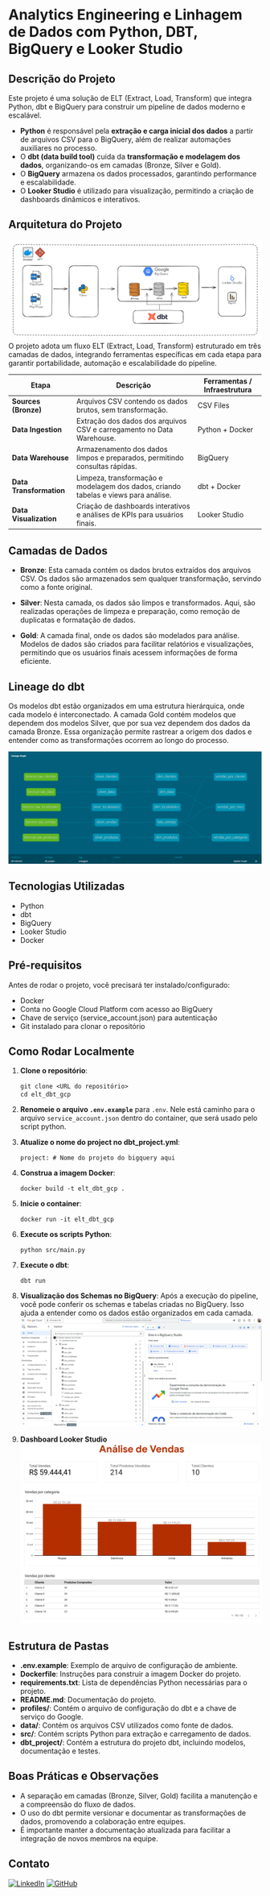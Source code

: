 # Analytics Engineering e Linhagem de Dados com Python, DBT, BigQuery e Looker Studio

## Descrição do Projeto
Este projeto é uma solução de ELT (Extract, Load, Transform) que integra Python, dbt e BigQuery para construir um pipeline de dados moderno e escalável.

- **Python** é responsável pela **extração e carga inicial dos dados** a partir de arquivos CSV para o BigQuery, além de realizar automações auxiliares no processo.
- O **dbt (data build tool)** cuida da **transformação e modelagem dos dados**, organizando-os em camadas (Bronze, Silver e Gold).
- O **BigQuery** armazena os dados processados, garantindo performance e escalabilidade.
- O **Looker Studio** é utilizado para visualização, permitindo a criação de dashboards dinâmicos e interativos.

## Arquitetura do Projeto
![Arquitetura](docs/arquitetura.png)
O projeto adota um fluxo ELT (Extract, Load, Transform) estruturado em três camadas de dados, integrando ferramentas específicas em cada etapa para garantir portabilidade, automação e escalabilidade do pipeline.

| Etapa                   | Descrição                                                                           | Ferramentas / Infraestrutura |
| ----------------------- | ----------------------------------------------------------------------------------- | ---------------------------- |
| **Sources (Bronze)**    | Arquivos CSV contendo os dados brutos, sem transformação.                           | CSV Files                    |
| **Data Ingestion**      | Extração dos dados dos arquivos CSV e carregamento no Data Warehouse.               | Python + Docker              |
| **Data Warehouse**      | Armazenamento dos dados limpos e preparados, permitindo consultas rápidas.          | BigQuery                     |
| **Data Transformation** | Limpeza, transformação e modelagem dos dados, criando tabelas e views para análise. | dbt + Docker                 |
| **Data Visualization**  | Criação de dashboards interativos e análises de KPIs para usuários finais.          | Looker Studio                |

## Camadas de Dados
- **Bronze**: Esta camada contém os dados brutos extraídos dos arquivos CSV. Os dados são armazenados sem qualquer transformação, servindo como a fonte original.
  
- **Silver**: Nesta camada, os dados são limpos e transformados. Aqui, são realizadas operações de limpeza e preparação, como remoção de duplicatas e formatação de dados.

- **Gold**: A camada final, onde os dados são modelados para análise. Modelos de dados são criados para facilitar relatórios e visualizações, permitindo que os usuários finais acessem informações de forma eficiente.

## Lineage do dbt
Os modelos dbt estão organizados em uma estrutura hierárquica, onde cada modelo é interconectado. A camada Gold contém modelos que dependem dos modelos Silver, que por sua vez dependem dos dados da camada Bronze. Essa organização permite rastrear a origem dos dados e entender como as transformações ocorrem ao longo do processo.

![DBT Lineage](docs/lineage.png)

## Tecnologias Utilizadas
- Python
- dbt
- BigQuery
- Looker Studio
- Docker

## Pré-requisitos
Antes de rodar o projeto, você precisará ter instalado/configurado:
- Docker
- Conta no Google Cloud Platform com acesso ao BigQuery
- Chave de serviço (service_account.json) para autenticação
- Git instalado para clonar o repositório

## Como Rodar Localmente
1. **Clone o repositório**:
   ```
   git clone <URL do repositório>
   cd elt_dbt_gcp
   ```

2. **Renomeie o arquivo `.env.example`** para `.env`. Nele está caminho para o arquivo `service_account.json` dentro do container, que será usado pelo script python.

3. **Atualize o nome do project no dbt_project.yml**:
    ```
    project: # Nome do projeto do bigquery aqui
    ```

4. **Construa a imagem Docker**:
   ```
   docker build -t elt_dbt_gcp .
   ```

5. **Inicie o container**:
   ```
   docker run -it elt_dbt_gcp
   ```

6. **Execute os scripts Python**:
   ```
   python src/main.py
   ```

7. **Execute o dbt**:
   ```
   dbt run
   ```

8. **Visualização dos Schemas no BigQuery**:
Após a execução do pipeline, você pode conferir os schemas e tabelas criadas no BigQuery. Isso ajuda a entender como os dados estão organizados em cada camada.
![Schemas GCP](docs/schema_gcp.png)


9. **Dashboard Looker Studio**
![Dashboard](docs/dashboard.png)

## Estrutura de Pastas
- **.env.example**: Exemplo de arquivo de configuração de ambiente.
- **Dockerfile**: Instruções para construir a imagem Docker do projeto.
- **requirements.txt**: Lista de dependências Python necessárias para o projeto.
- **README.md**: Documentação do projeto.
- **profiles/**: Contém o arquivo de configuração do dbt e a chave de serviço do Google.
- **data/**: Contém os arquivos CSV utilizados como fonte de dados.
- **src/**: Contém scripts Python para extração e carregamento de dados.
- **dbt_project/**: Contém a estrutura do projeto dbt, incluindo modelos, documentação e testes.

## Boas Práticas e Observações
- A separação em camadas (Bronze, Silver, Gold) facilita a manutenção e a compreensão do fluxo de dados.
- O uso do dbt permite versionar e documentar as transformações de dados, promovendo a colaboração entre equipes.
- É importante manter a documentação atualizada para facilitar a integração de novos membros na equipe.

## Contato
[![LinkedIn](https://img.shields.io/badge/LinkedIn-blue?logo=linkedin)](https://linkedin.com/in/matheusbnc)
[![GitHub](https://img.shields.io/badge/GitHub-black?logo=github)](https://github.com/matheusbnc)
